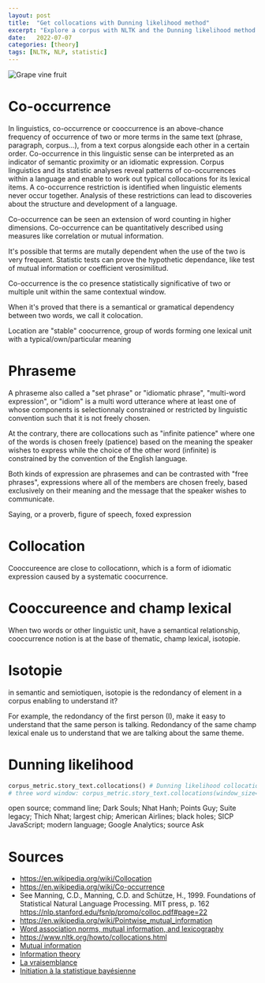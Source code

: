 ```yaml
---
layout: post
title:  "Get collocations with Dunning likelihood method"
excerpt: "Explore a corpus with NLTK and the Dunning likelihood method to find common collocations"
date:   2022-07-07
categories: [theory]
tags: [NLTK, NLP, statistic]
---
```


![Grape vine fruit](/assets/2022-07-07/pexels-maur%C3%ADcio-mascaro-9192252.jpg)

# Co-occurrence

In linguistics, co-occurrence or cooccurrence is an above-chance frequency of occurrence of two or more terms in the same text (phrase, paragraph, corpus...), from a text corpus alongside each other in a certain order. Co-occurrence in this linguistic sense can be interpreted as an indicator of semantic proximity or an idiomatic expression. Corpus linguistics and its statistic analyses reveal patterns of co-occurrences within a language and enable to work out typical collocations for its lexical items. A co-occurrence restriction is identified when linguistic elements never occur together. Analysis of these restrictions can lead to discoveries about the structure and development of a language.

Co-occurrence can be seen an extension of word counting in higher dimensions. Co-occurrence can be quantitatively described using measures like correlation or mutual information.

It's possible that terms are mutally dependent when the use of the two is very frequent.
Statistic tests can prove the hypothetic dependance, like test of mutual information or coefficient verosimilitud.

Co-occurrence is the co presence statistically significative of two or multiple unit within the same contextual window.

When it's proved that there is a semantical or gramatical dependency between two words, we call it colocation.

Location are "stable" coocurrence, group of words forming one lexical unit with a typical/own/particular meaning

# Phraseme
A phraseme also called a "set phrase" or "idiomatic phrase", "multi-word expression", or "idiom" is a multi word utterance where at least one of whose components is selectionnaly constrained or restricted by linguistic convention such that it is not freely chosen.

At the contrary, there are collocations such as "infinite patience" where one of the words is chosen freely (patience) based on the meaning the speaker wishes to express while the choice of the other word (infinite) is constrained by the convention of the English language.

Both kinds of expression are phrasemes and can be contrasted with "free phrases", expressions where all of the members are chosen freely, based exclusively on their meaning and the message that the speaker wishes to communicate.

Saying, or a proverb, figure of speech, foxed expression

# Collocation
Cooccureence are close to collocationn, which is a form of idiomatic expression caused by a systematic coocurrence.

# Cooccureence and champ lexical
When two words or other linguistic unit, have a semantical relationship, cooccurrence notion is at the base of thematic, champ lexical, isotopie.

# Isotopie
in semantic and semiotiquen, isotopie is the redondancy of element in a corpus enabling to understand it?

For example, the redondancy of the first person (I), make it easy to understand that the same person is talking.
Redondancy of the same champ lexical enale us to understand that we are talking about the same theme.

# Dunning likelihood

```python
corpus_metric.story_text.collocations() # Dunning likelihood collocation
# three word window: corpus_metric.story_text.collocations(window_size=3)
```

open source; command line; Dark Souls; Nhat Hanh; Points Guy; Suite
legacy; Thich Nhat; largest chip; American Airlines; black holes; SICP
JavaScript; modern language; Google Analytics; source Ask


# Sources
* https://en.wikipedia.org/wiki/Collocation
* https://en.wikipedia.org/wiki/Co-occurrence
* See Manning, C.D., Manning, C.D. and Schütze, H., 1999. Foundations of Statistical Natural Language Processing. MIT press, p. 162 https://nlp.stanford.edu/fsnlp/promo/colloc.pdf#page=22
* https://en.wikipedia.org/wiki/Pointwise_mutual_information
*  [Word association norms, mutual information, and lexicography](https://aclanthology.org/J90-1003.pdf)
*  https://www.nltk.org/howto/collocations.html
*  [Mutual information](https://towardsdatascience.com/mutual-information-prediction-as-imitation-da2cfb1e9bdd)
*  [Information theory](https://towardsdatascience.com/information-theory-a-gentle-introduction-6abaf99835ac)
*  [La vraisemblance](https://www.youtube.com/watch?v=P-AHaAP8fIk)
*  [Initiation à la statistique bayésienne](https://www.youtube.com/watch?v=5hN_plbtPjw)